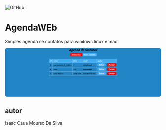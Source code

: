 ![GitHub](https://img.shields.io/github/license/icaua/agenda?style=plastic)
# AgendaWEb
Simples agenda de contatos para windows linux e mac

![tela da agenda](https://github.com/icaua/agenda_web/blob/main/img/Captura%20de%20tela%202023-08-01%20210024.png)

## autor 
Isaac Caua Mourao Da Silva

